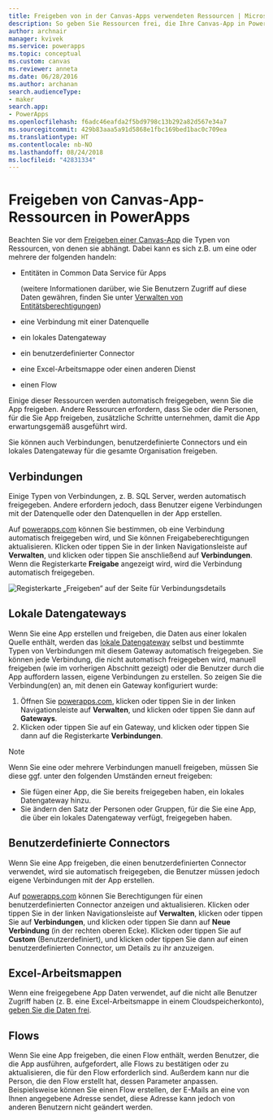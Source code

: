 ```yaml
---
title: Freigeben von in der Canvas-Apps verwendeten Ressourcen | Microsoft-Dokumentation
description: So geben Sie Ressourcen frei, die Ihre Canvas-App in PowerApps verwendet
author: archnair
manager: kvivek
ms.service: powerapps
ms.topic: conceptual
ms.custom: canvas
ms.reviewer: anneta
ms.date: 06/28/2016
ms.author: archanan
search.audienceType:
- maker
search.app:
- PowerApps
ms.openlocfilehash: f6adc46eafda2f5bd9798c13b292a82d567e34a7
ms.sourcegitcommit: 429b83aaa5a91d5868e1fbc169bed1bac0c709ea
ms.translationtype: HT
ms.contentlocale: nb-NO
ms.lasthandoff: 08/24/2018
ms.locfileid: "42831334"
---
```

# <a name="share-canvas-app-resources-in-powerapps"></a>Freigeben von Canvas-App-Ressourcen in PowerApps

Beachten Sie vor dem [Freigeben einer Canvas-App](share-app.md) die Typen von Ressourcen, von denen sie abhängt. Dabei kann es sich z.B. um eine oder mehrere der folgenden handeln:

* Entitäten in Common Data Service für Apps

    (weitere Informationen darüber, wie Sie Benutzern Zugriff auf diese Daten gewähren, finden Sie unter [Verwalten von Entitätsberechtigungen](share-app.md#manage-entity-permissions))
    
* eine Verbindung mit einer Datenquelle
* ein lokales Datengateway
* ein benutzerdefinierter Connector
* eine Excel-Arbeitsmappe oder einen anderen Dienst
* einen Flow

Einige dieser Ressourcen werden automatisch freigegeben, wenn Sie die App freigeben. Andere Ressourcen erfordern, dass Sie oder die Personen, für die Sie App freigeben, zusätzliche Schritte unternehmen, damit die App erwartungsgemäß ausgeführt wird.

Sie können auch Verbindungen, benutzerdefinierte Connectors und ein lokales Datengateway für die gesamte Organisation freigeben.

## <a name="connections"></a>Verbindungen

Einige Typen von Verbindungen, z. B. SQL Server, werden automatisch freigegeben. Andere erfordern jedoch, dass Benutzer eigene Verbindungen mit der Datenquelle oder den Datenquellen in der App erstellen.

Auf [powerapps.com](https://web.powerapps.com?utm_source=padocs&utm_medium=linkinadoc&utm_campaign=referralsfromdoc) können Sie bestimmen, ob eine Verbindung automatisch freigegeben wird, und Sie können Freigabeberechtigungen aktualisieren. Klicken oder tippen Sie in der linken Navigationsleiste auf **Verwalten**, und klicken oder tippen Sie anschließend auf **Verbindungen**. Wenn die Registerkarte **Freigabe** angezeigt wird, wird die Verbindung automatisch freigegeben.

  ![Registerkarte „Freigeben“ auf der Seite für Verbindungsdetails](./media/share-app-resources/shared-connections.png)

## <a name="on-premises-data-gateways"></a>Lokale Datengateways
Wenn Sie eine App erstellen und freigeben, die Daten aus einer lokalen Quelle enthält, werden das [lokale Datengateway](gateway-management.md) selbst und bestimmte Typen von Verbindungen mit diesem Gateway automatisch freigegeben. Sie können jede Verbindung, die nicht automatisch freigegeben wird, manuell freigeben (wie im vorherigen Abschnitt gezeigt) oder die Benutzer durch die App auffordern lassen, eigene Verbindungen zu erstellen. So zeigen Sie die Verbindung(en) an, mit denen ein Gateway konfiguriert wurde:

1. Öffnen Sie [powerapps.com](https://web.powerapps.com?utm_source=padocs&utm_medium=linkinadoc&utm_campaign=referralsfromdoc), klicken oder tippen Sie in der linken Navigationsleiste auf **Verwalten**, und klicken oder tippen Sie dann auf **Gateways**.
2. Klicken oder tippen Sie auf ein Gateway, und klicken oder tippen Sie dann auf die Registerkarte **Verbindungen**.

> [!NOTE]
> Wenn Sie eine oder mehrere Verbindungen manuell freigeben, müssen Sie diese ggf. unter den folgenden Umständen erneut freigeben:

* Sie fügen einer App, die Sie bereits freigegeben haben, ein lokales Datengateway hinzu.
* Sie ändern den Satz der Personen oder Gruppen, für die Sie eine App, die über ein lokales Datengateway verfügt, freigegeben haben.

## <a name="custom-connectors"></a>Benutzerdefinierte Connectors
Wenn Sie eine App freigeben, die einen benutzerdefinierten Connector verwendet, wird sie automatisch freigegeben, die Benutzer müssen jedoch eigene Verbindungen mit der App erstellen.

Auf [powerapps.com](https://web.powerapps.com?utm_source=padocs&utm_medium=linkinadoc&utm_campaign=referralsfromdoc) können Sie Berechtigungen für einen benutzerdefinierten Connector anzeigen und aktualisieren. Klicken oder tippen Sie in der linken Navigationsleiste auf **Verwalten**, klicken oder tippen Sie auf **Verbindungen**, und klicken oder tippen Sie dann auf **Neue Verbindung** (in der rechten oberen Ecke). Klicken oder tippen Sie auf **Custom** (Benutzerdefiniert), und klicken oder tippen Sie dann auf einen benutzerdefinierten Connector, um Details zu ihr anzuzeigen.

## <a name="excel-workbooks"></a>Excel-Arbeitsmappen
Wenn eine freigegebene App Daten verwendet, auf die nicht alle Benutzer Zugriff haben (z. B. eine Excel-Arbeitsmappe in einem Cloudspeicherkonto), [geben Sie die Daten frei](share-app-data.md).

## <a name="flows"></a>Flows
Wenn Sie eine App freigeben, die einen Flow enthält, werden Benutzer, die die App ausführen, aufgefordert, alle Flows zu bestätigen oder zu aktualisieren, die für den Flow erforderlich sind. Außerdem kann nur die Person, die den Flow erstellt hat, dessen Parameter anpassen. Beispielsweise können Sie einen Flow erstellen, der E-Mails an eine von Ihnen angegebene Adresse sendet, diese Adresse kann jedoch von anderen Benutzern nicht geändert werden.

